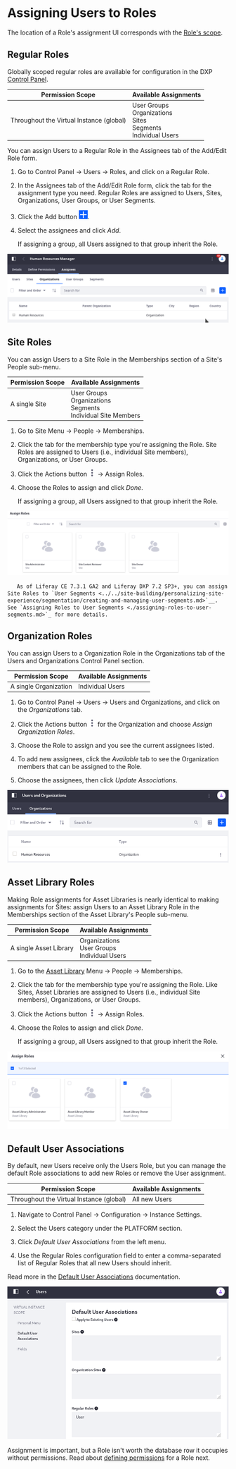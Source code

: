 # Assigning Users to Roles

The location of a Role's assignment UI corresponds with the [Role's scope](./understanding-roles-and-permissions.md#roles-and-scope).

## Regular Roles

Globally scoped regular roles are available for configuration in the DXP [Control Panel](../../getting-started/navigating-dxp.md#control-panel).

| Permission Scope | Available Assignments |
| ---------------- | --------- |
| Throughout the Virtual Instance (global) | User Groups <br />Organizations <br />Sites <br />Segments <br />Individual Users |

You can assign Users to a Regular Role in the Assignees tab of the Add/Edit Role form.

1. Go to Control Panel &rarr; Users &rarr; Roles, and click on a Regular Role.

1. In the Assignees tab of the Add/Edit Role form, click the tab for the assignment type you need. Regular Roles are assigned to Users, Sites, Organizations, User Groups, or User Segments.

1. Click the Add button ![Add](../../images/icon-add.png).

1. Select the assignees and click *Add*.

   If assigning a group, all Users assigned to that group inherit the Role.

![You can assign a Regular Role to an entire Organization of Users.](./assigning-users-to-roles/images/05.png)

## Site Roles

You can assign Users to a Site Role in the Memberships section of a Site's People sub-menu.

| Permission Scope | Available Assignments |
| ---------------- | --------- |
| A single Site    | User Groups <br />Organizations <br />Segments <br />Individual Site Members |

1. Go to Site Menu &rarr; People &rarr; Memberships.

1. Click the tab for the membership type you're assigning the Role. Site Roles are assigned to Users (i.e., individual Site members), Organizations, or User Groups.

1. Click the Actions button ![Add](../../images/icon-actions.png) &rarr; Assign Roles.

1. Choose the Roles to assign and click *Done*.

   If assigning a group, all Users assigned to that group inherit the Role.

![Assign a Site Role within the Site Menu's People &rarr; Memberships section.](./assigning-users-to-roles/images/01.png)

```note::
   As of Liferay CE 7.3.1 GA2 and Liferay DXP 7.2 SP3+, you can assign Site Roles to `User Segments <../../site-building/personalizing-site-experience/segmentation/creating-and-managing-user-segments.md>`__. See `Assigning Roles to User Segments <./assigning-roles-to-user-segments.md>`_ for more details.
```

## Organization Roles

You can assign Users to a Organization Role in the Organizations tab of the Users and Organizations Control Panel section.

| Permission Scope | Available Assignments |
| ---------------- | --------- |
| A single Organization | Individual Users |

1. Go to Control Panel &rarr; Users &rarr; Users and Organizations, and click on the _Organizations_ tab.

1. Click the Actions button ![Add](../../images/icon-actions.png) for the Organization and choose _Assign Organization Roles_.

1. Choose the Role to assign and you see the current assignees listed.

1. To add new assignees, click the _Available_ tab to see the Organization members that can be assigned to the Role.

1. Choose the assignees, then click _Update Associations_.

![Assign an Organization Role within the Organizations section of the Control Panel.](./assigning-users-to-roles/images/02.png)

## Asset Library Roles

Making Role assignments for Asset Libraries is nearly identical to making assignments for Sites: assign Users to an Asset Library Role in the Memberships section of the Asset Library's People sub-menu.

| Permission Scope | Available Assignments |
| ---------------- | --------- |
| A single Asset Library | Organizations <br />User Groups <br /> Individual Users |

1. Go to the [Asset Library](../../content-authoring-and-management/asset-libraries/asset-libraries-overview.md) Menu &rarr; People &rarr; Memberships.

1. Click the tab for the membership type you're assigning the Role. Like Sites, Asset Libraries are assigned to Users (i.e., individual Site members), Organizations, or User Groups.

1. Click the Actions button ![Add](../../images/icon-actions.png) &rarr; Assign Roles.

1. Choose the Roles to assign and click *Done*.

   If assigning a group, all Users assigned to that group inherit the Role.

![Assign a Asset Library Role within the Asset Library Menu's People &rarr; Memberships section.](./assigning-users-to-roles/images/03.png)

<!--
## Account Roles

You can assign Users to an Account Role in the Accounts Control Panel section.

| Permission Scope | Available Assignments |
| ---------------- | --------- |
| A single Account | Individual Account Members

1. Go to Control Panel &rarr; Accounts &rarr; Accounts, and click on the Account of interest.

1. Click the Roles tab for the Account.

1. Choose the Role to assign and you see the current assignees listed.

1. To add new assignees, click the _Available_ tab to see the Account members that can be assigned to the Role.

1. Choose the assignees, then click _Update Associations_.

![Assign an Account Role within the Accounts section of the Control Panel.](./assigning-users-to-roles/images/04.png)
-->

## Default User Associations

By default, new Users receive only the Users Role, but you can manage the default Role associations to add new Roles or remove the User assignment.

| Permission Scope | Available Assignments |
| ---------------- | --------- |
| Throughout the Virtual Instance (global) | All new Users |

1. Navigate to Control Panel &rarr; Configuration &rarr; Instance Settings.

1. Select the Users category under the PLATFORM section.

1. Click _Default User Associations_ from the left menu.

1. Use the Regular Roles configuration field to enter a comma-separated list of Regular Roles that all new Users should inherit.

Read more in the [Default User Associations](../../system-administration/virtual-instances/users.md#default-user-associations) documentation.

![Use Instance Settings to set the default Regular Roles for all new Users.](./assigning-users-to-roles/images/06.png)

Assignment is important, but a Role isn't worth the database row it occupies without permissions. Read about [defining permissions](./defining-role-permissions.md) for a Role next.
